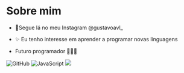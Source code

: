 # Sobre mim
- 👻Segue lá no meu Instagram @gustavoavl_

- ✨ Eu tenho interesse em aprender a programar novas linguagens

- Futuro programador 🤪💪🔥

![GitHub](https://img.shields.io/badge/github-%23121011.svg?style=for-the-badge&logo=github&logoColor=white) ![JavaScript](https://img.shields.io/badge/javascript-%23323330.svg?style=for-the-badge&logo=javascript&logoColor=%23F7DF1E)
[![](https://img.shields.io/badge/Instagram-E4405F?style=for-the-badge&logo=instagram&logoColor=white)](https://www.instagram.com/gustavoavl_)
